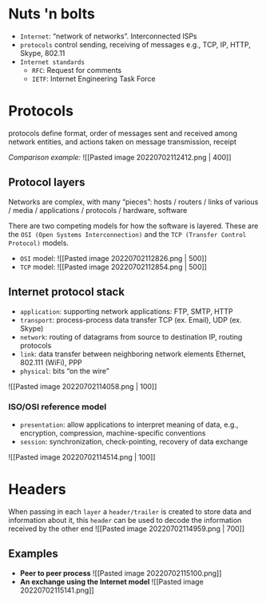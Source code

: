 # Nuts 'n bolts
-  `Internet`: “network of networks”. Interconnected ISPs
- `protocols` control sending, receiving of messages
	e.g., TCP, IP, HTTP, Skype, 802.11
-  `Internet standards`
	- `RFC`: Request for comments
	- `IETF`: Internet Engineering Task Force

# Protocols
protocols define format, order of messages sent and received among network entities, and actions taken on message transmission, receipt

*Comparison example:*
![[Pasted image 20220702112412.png | 400]]

## Protocol layers
Networks are complex, with many “pieces”:
hosts / routers / links of various / media / applications / protocols / hardware, software

There are two competing models for how the software is layered. These are the `OSI (Open Systems Interconnection)` and the `TCP (Transfer Control Protocol)` models.

- `OSI` model:
![[Pasted image 20220702112826.png | 500]]
- `TCP` model:
![[Pasted image 20220702112854.png | 500]]

## Internet protocol stack
- `application`: supporting network
	applications: FTP, SMTP, HTTP
- `transport`: process-process data transfer
	TCP (ex. Email), UDP (ex. Skype)
- `network`: routing of datagrams from source to destination
	IP, routing protocols
- `link`: data transfer between neighboring network elements
	Ethernet, 802.111 (WiFi), PPP
- `physical`: bits “on the wire”

![[Pasted image 20220702114058.png | 100]]

### ISO/OSI reference model
- `presentation`: allow applications to interpret meaning of data, e.g., encryption, compression, machine-specific conventions
- `session`: synchronization, check-pointing, recovery of data exchange

![[Pasted image 20220702114514.png | 100]]

# Headers
When passing in each `layer` a `header/trailer` is created to store data and information about it, this `header` can be used to decode the information received by the other end
![[Pasted image 20220702114959.png | 700]]
## Examples
- **Peer to peer process**
![[Pasted image 20220702115100.png]]
- **An exchange using the Internet model**
![[Pasted image 20220702115141.png]]

